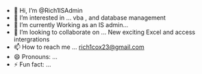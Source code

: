 - 👋 Hi, I’m @Rich1ISAdmin
- 👀 I’m interested in ... vba , and database management
- 🌱 I’m currently Working as an IS admin...
- 💞️ I’m looking to collaborate on ... New exciting Excel and access intergrations
- 📫 How to reach me ... rich1cox23@gmail.com
- 😄 Pronouns: ...
- ⚡ Fun fact: ...

<!---
Rich1ISAdmin/Rich1ISAdmin is a ✨ special ✨ repository because its `README.md` (this file) appears on your GitHub profile.
You can click the Preview link to take a look at your changes.
--->
